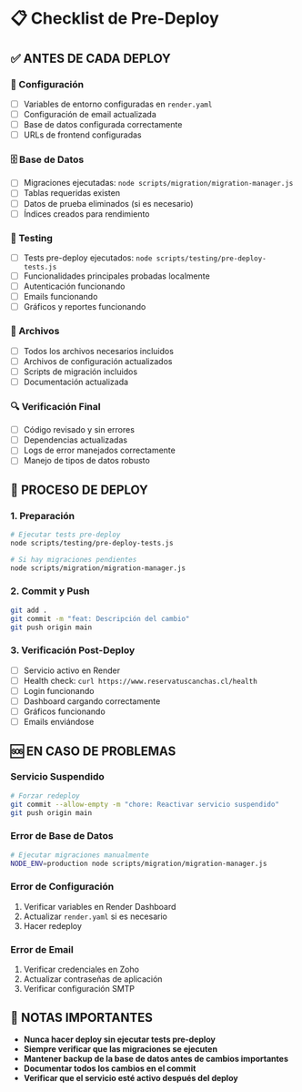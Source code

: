 # 📋 Checklist de Pre-Deploy

## ✅ **ANTES DE CADA DEPLOY**

### **🔧 Configuración**
- [ ] Variables de entorno configuradas en `render.yaml`
- [ ] Configuración de email actualizada
- [ ] Base de datos configurada correctamente
- [ ] URLs de frontend configuradas

### **🗄️ Base de Datos**
- [ ] Migraciones ejecutadas: `node scripts/migration/migration-manager.js`
- [ ] Tablas requeridas existen
- [ ] Datos de prueba eliminados (si es necesario)
- [ ] Índices creados para rendimiento

### **🧪 Testing**
- [ ] Tests pre-deploy ejecutados: `node scripts/testing/pre-deploy-tests.js`
- [ ] Funcionalidades principales probadas localmente
- [ ] Autenticación funcionando
- [ ] Emails funcionando
- [ ] Gráficos y reportes funcionando

### **📁 Archivos**
- [ ] Todos los archivos necesarios incluidos
- [ ] Archivos de configuración actualizados
- [ ] Scripts de migración incluidos
- [ ] Documentación actualizada

### **🔍 Verificación Final**
- [ ] Código revisado y sin errores
- [ ] Dependencias actualizadas
- [ ] Logs de error manejados correctamente
- [ ] Manejo de tipos de datos robusto

## 🚀 **PROCESO DE DEPLOY**

### **1. Preparación**
```bash
# Ejecutar tests pre-deploy
node scripts/testing/pre-deploy-tests.js

# Si hay migraciones pendientes
node scripts/migration/migration-manager.js
```

### **2. Commit y Push**
```bash
git add .
git commit -m "feat: Descripción del cambio"
git push origin main
```

### **3. Verificación Post-Deploy**
- [ ] Servicio activo en Render
- [ ] Health check: `curl https://www.reservatuscanchas.cl/health`
- [ ] Login funcionando
- [ ] Dashboard cargando correctamente
- [ ] Gráficos funcionando
- [ ] Emails enviándose

## 🆘 **EN CASO DE PROBLEMAS**

### **Servicio Suspendido**
```bash
# Forzar redeploy
git commit --allow-empty -m "chore: Reactivar servicio suspendido"
git push origin main
```

### **Error de Base de Datos**
```bash
# Ejecutar migraciones manualmente
NODE_ENV=production node scripts/migration/migration-manager.js
```

### **Error de Configuración**
1. Verificar variables en Render Dashboard
2. Actualizar `render.yaml` si es necesario
3. Hacer redeploy

### **Error de Email**
1. Verificar credenciales en Zoho
2. Actualizar contraseñas de aplicación
3. Verificar configuración SMTP

## 📝 **NOTAS IMPORTANTES**

- **Nunca hacer deploy sin ejecutar tests pre-deploy**
- **Siempre verificar que las migraciones se ejecuten**
- **Mantener backup de la base de datos antes de cambios importantes**
- **Documentar todos los cambios en el commit**
- **Verificar que el servicio esté activo después del deploy**
